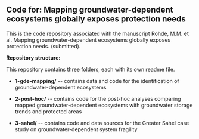 ## Code for: Mapping groundwater-dependent ecosystems globally exposes protection needs <br/>

This is the code repository associated with the manuscript Rohde, M.M. et al. Mapping groundwater-dependent ecosystems globally exposes protection needs. (submitted). <br/>

**Repository structure:**

This repository contains three folders, each with its own readme file.

-   **1-gde-mapping/** -- contains data and code for the identification of groundwater-dependent ecosystems

-   **2-post-hoc/** -- contains code for the post-hoc analyses comparing mapped groundwater-dependent ecosystems with groundwater storage trends and protected areas

-   **3-sahel/** -- contains code and data sources for the Greater Sahel case study on groundwater-dependent system fragility
